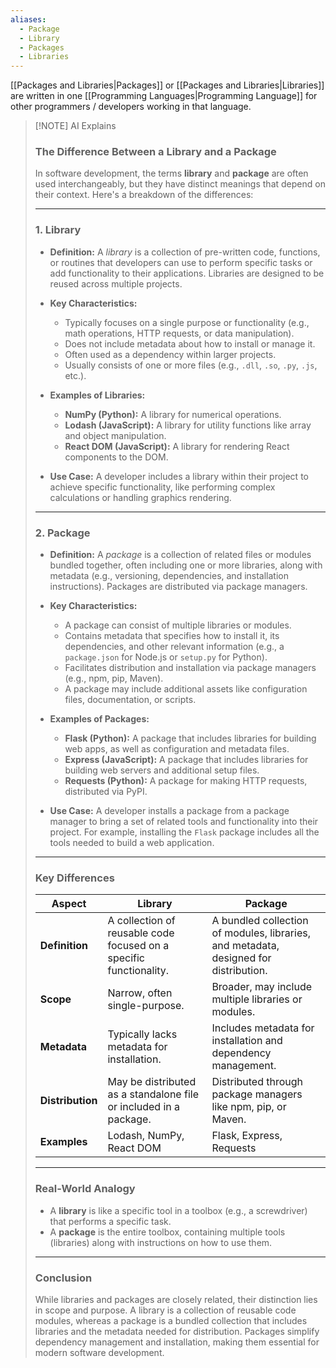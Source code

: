 ```yaml
---
aliases:
  - Package
  - Library
  - Packages
  - Libraries
---
```

[[Packages and Libraries|Packages]] or [[Packages and Libraries|Libraries]] are written in one [[Programming Languages|Programming Language]] for other programmers / developers working in that language. 

> [!NOTE] AI Explains
> ### **The Difference Between a Library and a Package**
> 
> In software development, the terms **library** and **package** are often used interchangeably, but they have distinct meanings that depend on their context. Here's a breakdown of the differences:
> 
> ---
> 
> ### **1. Library**
> 
> - **Definition:** A _library_ is a collection of pre-written code, functions, or routines that developers can use to perform specific tasks or add functionality to their applications. Libraries are designed to be reused across multiple projects.
>     
> - **Key Characteristics:**
>     
>     - Typically focuses on a single purpose or functionality (e.g., math operations, HTTP requests, or data manipulation).
>     - Does not include metadata about how to install or manage it.
>     - Often used as a dependency within larger projects.
>     - Usually consists of one or more files (e.g., `.dll`, `.so`, `.py`, `.js`, etc.).
> - **Examples of Libraries:**
>     
>     - **NumPy (Python):** A library for numerical operations.
>     - **Lodash (JavaScript):** A library for utility functions like array and object manipulation.
>     - **React DOM (JavaScript):** A library for rendering React components to the DOM.
> - **Use Case:** A developer includes a library within their project to achieve specific functionality, like performing complex calculations or handling graphics rendering.
>     
> 
> ---
> 
> ### **2. Package**
> 
> - **Definition:** A _package_ is a collection of related files or modules bundled together, often including one or more libraries, along with metadata (e.g., versioning, dependencies, and installation instructions). Packages are distributed via package managers.
>     
> - **Key Characteristics:**
>     
>     - A package can consist of multiple libraries or modules.
>     - Contains metadata that specifies how to install it, its dependencies, and other relevant information (e.g., a `package.json` for Node.js or `setup.py` for Python).
>     - Facilitates distribution and installation via package managers (e.g., npm, pip, Maven).
>     - A package may include additional assets like configuration files, documentation, or scripts.
> - **Examples of Packages:**
>     
>     - **Flask (Python):** A package that includes libraries for building web apps, as well as configuration and metadata files.
>     - **Express (JavaScript):** A package that includes libraries for building web servers and additional setup files.
>     - **Requests (Python):** A package for making HTTP requests, distributed via PyPI.
> - **Use Case:** A developer installs a package from a package manager to bring a set of related tools and functionality into their project. For example, installing the `Flask` package includes all the tools needed to build a web application.
>     
> 
> ---
> 
> ### **Key Differences**
> 
> |**Aspect**|**Library**|**Package**|
> |---|---|---|
> |**Definition**|A collection of reusable code focused on a specific functionality.|A bundled collection of modules, libraries, and metadata, designed for distribution.|
> |**Scope**|Narrow, often single-purpose.|Broader, may include multiple libraries or modules.|
> |**Metadata**|Typically lacks metadata for installation.|Includes metadata for installation and dependency management.|
> |**Distribution**|May be distributed as a standalone file or included in a package.|Distributed through package managers like npm, pip, or Maven.|
> |**Examples**|Lodash, NumPy, React DOM|Flask, Express, Requests|
> 
> ---
> 
> ### **Real-World Analogy**
> 
> - A **library** is like a specific tool in a toolbox (e.g., a screwdriver) that performs a specific task.
> - A **package** is the entire toolbox, containing multiple tools (libraries) along with instructions on how to use them.
> 
> ---
> 
> ### **Conclusion**
> 
> While libraries and packages are closely related, their distinction lies in scope and purpose. A library is a collection of reusable code modules, whereas a package is a bundled collection that includes libraries and the metadata needed for distribution. Packages simplify dependency management and installation, making them essential for modern software development.

